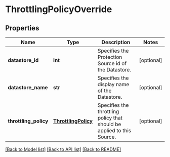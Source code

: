 # ThrottlingPolicyOverride

## Properties
Name | Type | Description | Notes
------------ | ------------- | ------------- | -------------
**datastore_id** | **int** | Specifies the Protection Source id of the Datastore. | [optional] 
**datastore_name** | **str** | Specifies the display name of the Datastore. | [optional] 
**throttling_policy** | [**ThrottlingPolicy**](ThrottlingPolicy.md) | Specifies the throttling policy that should be applied to this Source. | [optional] 

[[Back to Model list]](../README.md#documentation-for-models) [[Back to API list]](../README.md#documentation-for-api-endpoints) [[Back to README]](../README.md)


